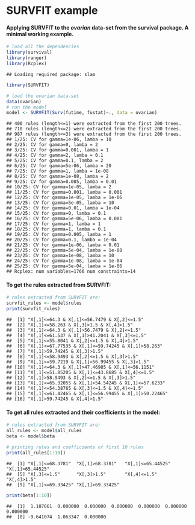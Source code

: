 SURVFIT example
================

#### Applying SURVFIT to the *ovarian* data-set from the **survival** package. A minimal working example.

``` r
# load all the dependencies
library(survival)
library(ranger)
library(Rcplex)
```

    ## Loading required package: slam

``` r
library(SURVFIT)
```

``` r
# load the ovarian data-set
data(ovarian)
# run the model
model <- SURVFIT(Surv(futime, fustat)~., data = ovarian)
```

    ## 400 rules (length<=1) were extracted from the first 200 trees.
    ## 710 rules (length<=2) were extracted from the first 200 trees.
    ## 987 rules (length<=3) were extracted from the first 200 trees.
    ## 1/25: CV for gamma=1e-06, lamba = 10
    ## 2/25: CV for gamma=0, lamba = 2
    ## 3/25: CV for gamma=0.001, lamba = 1
    ## 4/25: CV for gamma=2, lamba = 0.1
    ## 5/25: CV for gamma=0.1, lamba = 2
    ## 6/25: CV for gamma=5e-06, lamba = 20
    ## 7/25: CV for gamma=1, lamba = 1e-08
    ## 8/25: CV for gamma=1e-08, lamba = 2
    ## 9/25: CV for gamma=0.005, lamba = 0.01
    ## 10/25: CV for gamma=1e-05, lamba = 2
    ## 11/25: CV for gamma=0.001, lamba = 0.001
    ## 12/25: CV for gamma=1e-05, lamba = 1e-06
    ## 13/25: CV for gamma=5e-05, lamba = 10
    ## 14/25: CV for gamma=0.01, lamba = 1e-04
    ## 15/25: CV for gamma=0, lamba = 0.1
    ## 16/25: CV for gamma=5e-06, lamba = 0.001
    ## 17/25: CV for gamma=1, lamba = 1
    ## 18/25: CV for gamma=1, lamba = 0.1
    ## 19/25: CV for gamma=0.005, lamba = 1
    ## 20/25: CV for gamma=0.1, lamba = 1e-04
    ## 21/25: CV for gamma=1e-06, lamba = 0.01
    ## 22/25: CV for gamma=5e-04, lamba = 1e-08
    ## 23/25: CV for gamma=1e-08, lamba = 10
    ## 24/25: CV for gamma=1e-08, lamba = 1e-04
    ## 25/25: CV for gamma=5e-04, lamba = 1e-06
    ## Rcplex: num variables=1766 num constraints=14

#### To get the rules extracted from SURVFIT:

``` r
# rules extracted from SURVFIT are:
survfit_rules <- model$rules
print(survfit_rules)
```

    ##  [1] "X[,1]<=64.3 & X[,1]<=56.7479 & X[,2]<=1.5"         
    ##  [2] "X[,1]<=58.263 & X[,3]>1.5 & X[,4]>1.5"             
    ##  [3] "X[,1]<=64.3 & X[,1]>56.7479 & X[,2]<=1.5"          
    ##  [4] "X[,1]<=61.537 & X[,1]>41.2041 & X[,3]<=1.5"        
    ##  [5] "X[,1]<=55.8041 & X[,2]<=1.5 & X[,4]>1.5"           
    ##  [6] "X[,1]<=67.77535 & X[,1]<=59.74245 & X[,1]>58.263"  
    ##  [7] "X[,1]>59.74245 & X[,3]>1.5"                        
    ##  [8] "X[,1]<=58.9493 & X[,2]<=1.5 & X[,3]>1.5"           
    ##  [9] "X[,1]<=59.7219 & X[,1]>56.99455 & X[,3]>1.5"       
    ## [10] "X[,1]<=64.3 & X[,1]>47.46985 & X[,1]<=56.1151"     
    ## [11] "X[,1]<=51.85205 & X[,1]<=43.8685 & X[,4]<=1.5"     
    ## [12] "X[,1]>58.9493 & X[,2]<=1.5 & X[,3]>1.5"            
    ## [13] "X[,1]<=65.32055 & X[,1]>54.54245 & X[,1]<=57.6233" 
    ## [14] "X[,1]<=54.38765 & X[,3]<=1.5 & X[,4]<=1.5"         
    ## [15] "X[,1]<=61.42465 & X[,1]<=56.99455 & X[,1]>50.22465"
    ## [16] "X[,1]>59.74245 & X[,4]>1.5"

#### To get all rules extracted and their coefficients in the model:

``` r
# rules extracted from SURVFIT are:
all_rules <- model$all_rules
beta <- model$beta

# printing rules and coefficients of first 10 rules
print(all_rules[1:10])
```

    ##  [1] "X[,1]<=68.3781"  "X[,1]>68.3781"   "X[,1]<=65.44525" "X[,1]>65.44525" 
    ##  [5] "X[,3]<=1.5"      "X[,3]>1.5"       "X[,4]<=1.5"      "X[,4]>1.5"      
    ##  [9] "X[,1]<=69.33425" "X[,1]>69.33425"

``` r
print(beta[1:10])
```

    ##  [1]  1.107661  0.000000  0.000000  0.000000  0.000000  0.000000  0.000000
    ##  [8] -9.641074  1.063347  0.000000
